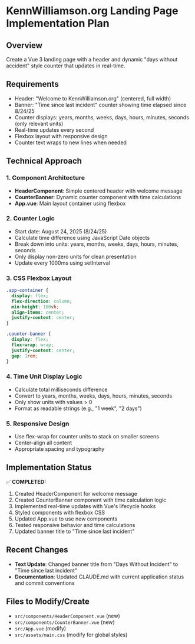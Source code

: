 # KennWilliamson.org Landing Page Implementation Plan

## Overview
Create a Vue 3 landing page with a header and dynamic "days without accident" style counter that updates in real-time.

## Requirements
- Header: "Welcome to KennWilliamson.org" (centered, full width)
- Banner: "Time since last incident" counter showing time elapsed since 8/24/25
- Counter displays: years, months, weeks, days, hours, minutes, seconds (only relevant units)
- Real-time updates every second
- Flexbox layout with responsive design
- Counter text wraps to new lines when needed

## Technical Approach

### 1. Component Architecture
- **HeaderComponent**: Simple centered header with welcome message
- **CounterBanner**: Dynamic counter component with time calculations
- **App.vue**: Main layout container using flexbox

### 2. Counter Logic
- Start date: August 24, 2025 (8/24/25)
- Calculate time difference using JavaScript Date objects
- Break down into units: years, months, weeks, days, hours, minutes, seconds
- Only display non-zero units for clean presentation
- Update every 1000ms using setInterval

### 3. CSS Flexbox Layout
```css
.app-container {
  display: flex;
  flex-direction: column;
  min-height: 100vh;
  align-items: center;
  justify-content: center;
}

.counter-banner {
  display: flex;
  flex-wrap: wrap;
  justify-content: center;
  gap: 1rem;
}
```

### 4. Time Unit Display Logic
- Calculate total milliseconds difference
- Convert to years, months, weeks, days, hours, minutes, seconds
- Only show units with values > 0
- Format as readable strings (e.g., "1 week", "2 days")

### 5. Responsive Design
- Use flex-wrap for counter units to stack on smaller screens
- Center-align all content
- Appropriate spacing and typography

## Implementation Status
✅ **COMPLETED:**
1. Created HeaderComponent for welcome message
2. Created CounterBanner component with time calculation logic
3. Implemented real-time updates with Vue's lifecycle hooks
4. Styled components with flexbox CSS
5. Updated App.vue to use new components
6. Tested responsive behavior and time calculations
7. Updated banner title to "Time since last incident"

## Recent Changes
- **Text Update**: Changed banner title from "Days Without Incident" to "Time since last incident"
- **Documentation**: Updated CLAUDE.md with current application status and commit conventions

## Files to Modify/Create
- `src/components/HeaderComponent.vue` (new)
- `src/components/CounterBanner.vue` (new)
- `src/App.vue` (modify)
- `src/assets/main.css` (modify for global styles)